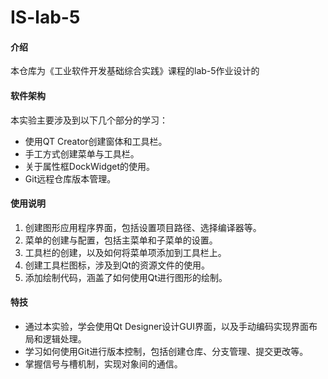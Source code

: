 # IS-lab-5

#### 介绍

本仓库为《工业软件开发基础综合实践》课程的lab-5作业设计的

#### 软件架构

本实验主要涉及到以下几个部分的学习：

- 使用QT Creator创建窗体和工具栏。
- 手工方式创建菜单与工具栏。
- 关于属性框DockWidget的使用。
- Git远程仓库版本管理。

#### 使用说明

1. 创建图形应用程序界面，包括设置项目路径、选择编译器等。
2. 菜单的创建与配置，包括主菜单和子菜单的设置。
3. 工具栏的创建，以及如何将菜单项添加到工具栏上。
4. 创建工具栏图标，涉及到Qt的资源文件的使用。
5. 添加绘制代码，涵盖了如何使用Qt进行图形的绘制。

#### 特技

- 通过本实验，学会使用Qt Designer设计GUI界面，以及手动编码实现界面布局和逻辑处理。
- 学习如何使用Git进行版本控制，包括创建仓库、分支管理、提交更改等。
- 掌握信号与槽机制，实现对象间的通信。

